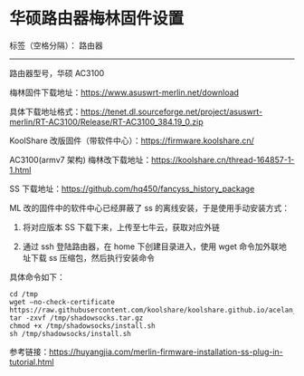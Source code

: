 # 华硕路由器梅林固件设置

标签（空格分隔）： 路由器

---

路由器型号，华硕 AC3100

梅林固件下载地址：<https://www.asuswrt-merlin.net/download>

具体下载地址格式：<https://tenet.dl.sourceforge.net/project/asuswrt-merlin/RT-AC3100/Release/RT-AC3100_384.19_0.zip>

KoolShare 改版固件（带软件中心）：<https://firmware.koolshare.cn/>

AC3100(armv7 架构) 梅林改下载地址：<https://koolshare.cn/thread-164857-1-1.html>

SS 下载地址：<https://github.com/hq450/fancyss_history_package>

ML 改的固件中的软件中心已经屏蔽了 ss 的离线安装，于是使用手动安装方式：

1. 将对应版本 SS 下载下来，上传至七牛云，获取对应外链

2. 通过 ssh 登陆路由器，在 home 下创建目录进入，使用 wget 命令加外联地址下载 ss 压缩包，然后执行安装命令

具体命令如下：

```shell
cd /tmp
wget –no-check-certificate https://raw.githubusercontent.com/koolshare/koolshare.github.io/acelan_softcenter_ui/shadowsocks/shadowsocks.tar.gz
tar -zxvf /tmp/shadowsocks.tar.gz
chmod +x /tmp/shadowsocks/install.sh
sh /tmp/shadowsocks/install.sh
```

参考链接：<https://huyangjia.com/merlin-firmware-installation-ss-plug-in-tutorial.html>
